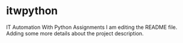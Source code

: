 # itwpython
IT Automation With Python Assignments
I am editing the README file. Adding some more details about the project description.
